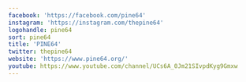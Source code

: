 ```yaml
---
facebook: 'https://facebook.com/pine64'
instagram: 'https://instagram.com/thepine64'
logohandle: pine64
sort: pine64
title: 'PINE64'
twitter: thepine64
website: 'https://www.pine64.org/'
youtube: https://www.youtube.com/channel/UCs6A_0Jm21SIvpdKyg9Gmxw
---
```



